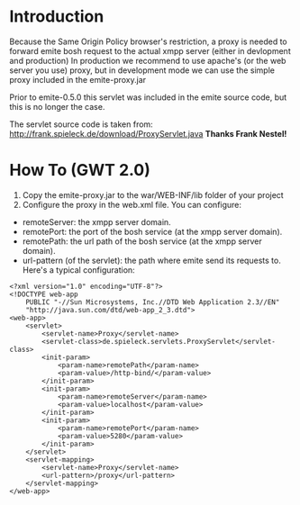# Introduction #

Because the Same Origin Policy browser's restriction, a proxy is needed to forward emite bosh request to the actual xmpp server (either in devlopment and production)
In production we recommend to use apache's (or the web server you use) proxy, but in development mode we can use the simple proxy included in the emite-proxy.jar

Prior to emite-0.5.0 this servlet was included in the emite source code, but this is no longer the case.

The servlet source code is taken from: http://frank.spieleck.de/download/ProxyServlet.java
**Thanks Frank Nestel!**

# How To (GWT 2.0) #

1. Copy the emite-proxy.jar to the war/WEB-INF/lib folder of your project
2. Configure the proxy in the web.xml file.
You can configure:
  * remoteServer: the xmpp server domain.
  * remotePort: the port of the bosh service (at the xmpp server domain).
  * remotePath: the url path of the bosh service (at the xmpp server domain).
  * url-pattern (of the servlet): the path where emite send its requests to.
Here's a typical configuration:
```
<?xml version="1.0" encoding="UTF-8"?>
<!DOCTYPE web-app
    PUBLIC "-//Sun Microsystems, Inc.//DTD Web Application 2.3//EN"
    "http://java.sun.com/dtd/web-app_2_3.dtd">
<web-app>
	<servlet>
		<servlet-name>Proxy</servlet-name>
		<servlet-class>de.spieleck.servlets.ProxyServlet</servlet-class>
		<init-param>
			<param-name>remotePath</param-name>
			<param-value>/http-bind/</param-value>
		</init-param>
		<init-param>
			<param-name>remoteServer</param-name>
			<param-value>localhost</param-value>
		</init-param>
		<init-param>
			<param-name>remotePort</param-name>
			<param-value>5280</param-value>
		</init-param>
	</servlet>
	<servlet-mapping>
		<servlet-name>Proxy</servlet-name>
		<url-pattern>/proxy</url-pattern>
	</servlet-mapping>
</web-app>
```